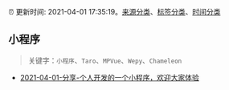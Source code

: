 :alarm_clock: 更新时间: 2021-04-01 17:35:19。[来源分类](../README.md)、[标签分类](../TAGS.md)、[时间分类](../TIMELINE.md)

## 小程序


> 关键字：`小程序`、`Taro`、`MPVue`、`Wepy`、`Chameleon`



- [2021-04-01-分享-个人开发的一个小程序，欢迎大家体验](https://www.v2ex.com/t/767342) 